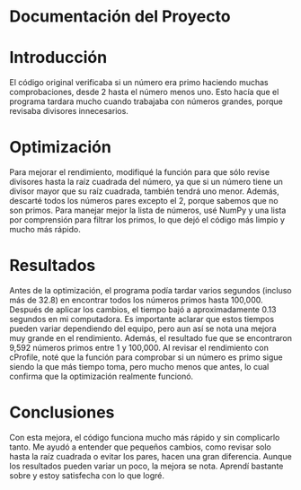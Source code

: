 # Documentación del Proyecto
# Introducción
El código original verificaba si un número era primo haciendo muchas comprobaciones, desde 2 hasta el número menos uno. Esto hacía que el programa tardara mucho cuando trabajaba con números grandes, porque revisaba divisores innecesarios.
# Optimización
Para mejorar el rendimiento, modifiqué la función para que sólo revise divisores hasta la raíz cuadrada del número, ya que si un número tiene un divisor mayor que su raíz cuadrada, también tendrá uno menor. Además, descarté todos los números pares excepto el 2, porque sabemos que no son primos. Para manejar mejor la lista de números, usé NumPy y una lista por comprensión para filtrar los primos, lo que dejó el código más limpio y mucho más rápido.
# Resultados
Antes de la optimización, el programa podía tardar varios segundos (incluso más de 32.8) en encontrar todos los números primos hasta 100,000. Después de aplicar los cambios, el tiempo bajó a aproximadamente 0.13 segundos en mi computadora. Es importante aclarar que estos tiempos pueden variar dependiendo del equipo, pero aun así se nota una mejora muy grande en el rendimiento. Además, el resultado fue que se encontraron 9,592 números primos entre 1 y 100,000. Al revisar el rendimiento con cProfile, noté que la función para comprobar si un número es primo sigue siendo la que más tiempo toma, pero mucho menos que antes, lo cual confirma que la optimización realmente funcionó.
# Conclusiones
Con esta mejora, el código funciona mucho más rápido y sin complicarlo tanto. Me ayudó a entender que pequeños cambios, como revisar solo hasta la raíz cuadrada o evitar los pares, hacen una gran diferencia. Aunque los resultados pueden variar un poco, la mejora se nota. Aprendí bastante sobre y estoy satisfecha con lo que logré.


